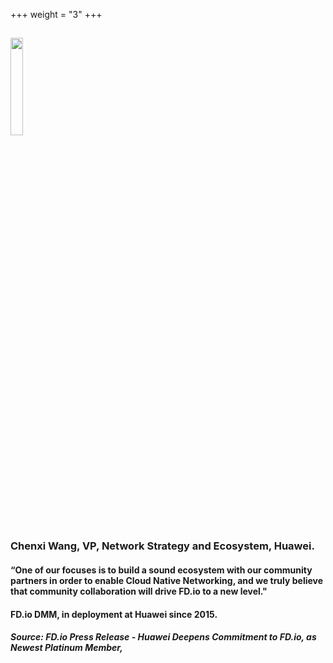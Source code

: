 +++
weight = "3"
+++

## <img src="/img/huawei.png" width=20%> 

### Chenxi Wang, VP, Network Strategy and Ecosystem, Huawei.
#### “One of our focuses is to build a sound ecosystem with our community partners in order to enable Cloud Native Networking, and we truly believe that community collaboration will drive FD.io to a new level."
#### FD.io DMM, in deployment at Huawei since 2015.
##### Source: FD.io Press Release - Huawei Deepens Commitment to FD.io, as Newest Platinum Member,


